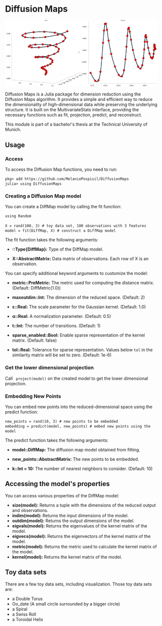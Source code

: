 
# Diffusion Maps

![example plots](./example_diffmap_readme.png)
  

Diffusion Maps is a Julia package for dimension reduction using the Diffusion Maps algorithm. It provides a simple and efficient way to reduce the dimensionality of high-dimensional data while preserving the underlying structure. It is built on the MultivariateStats interface, providing the necessary functions such as fit, projection, predict, and reconstruct.

This module is part of a bachelor's thesis at the Technical University of Munich.


  

## Usage

  

### Access

  

To access the Diffusion Map functions, you need to run:

```
pkg> add https://github.com/MelaniePospisil/DiffusionMaps
julia> using DiffusionMaps
````
  

### Creating a Diffusion Map model

  

You can create a DiffMap model by calling the fit function:

  

```
using Random

X = rand(100, 3) # toy data set, 100 observations with 3 features
model = fit(DiffMap, X) # construct a DiffMap model

```

  

The fit function takes the following arguments:

  

- **::Type{DiffMap}:** Type of the DiffMap model.

- **X::AbstractMatrix:** Data matrix of observations. Each row of X is an observation.

You can specify additional keyword arguments to customize the model:

  

- **metric::PreMetric:** The metric used for computing the distance matrix. (Default: DiffMetric(1.0))

- **maxoutdim::Int:** The dimension of the reduced space. (Default: 2)

- **ɛ::Real:** The scale parameter for the Gaussian kernel. (Default: 1.0)

- **α::Real:** A normalization parameter. (Default: 0.5)

- **t::Int:** The number of transitions. (Default: 1)

- **sparse_enabled::Bool:** Enable sparse representation of the kernel matrix. (Default: false)

- **tol::Real:** Tolerance for sparse representation. Values below `tol` in the similarity matrix will be set to zero. (Default: 1e-6)
  

### Get the lower dimensional projection

  

Call ``` project(model)``` on the created model to get the lower dimensional projection.

  

### Embedding New Points

  

You can embed new points into the reduced-dimensional space using the predict function:

  

```
new_points = rand(10, 3) # new points to be embedded
embedding = predict(model, new_points) # embed new points using the model
```

The predict function takes the following arguments:

  

- **model::DiffMap:** The diffusion map model obtained from fitting.

- **new_points::AbstractMatrix:** The new points to be embedded.

- **k::Int = 10:** The number of nearest neighbors to consider. (Default: 10)

## Accessing the model's properties

You can access various properties of the DiffMap model:

- **size(model):** Returns a tuple with the dimensions of the reduced output and observations.
- **indim(model):** Returns the input dimensions of the model.
- **outdim(model):** Returns the output dimensions of the model.
- **eigvals(model):** Returns the eigenvalues of the kernel matrix of the model.
- **eigvecs(model):** Returns the eigenvectors of the kernel matrix of the model.
- **metric(model):** Returns the metric used to calculate the kernel matrix of the model.
- **kernel(model):** Returns the kernel matrix of the model.

## Toy data sets

There are a few toy data sets, including visualization. Those toy data sets are:

- a Double Torus
- Oo_date (A small circle surrounded by a bigger circle)
- a Spiral
- a Swiss Roll
- a Toroidal Helix


